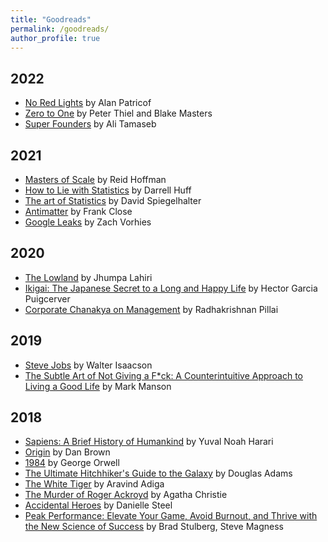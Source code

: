 ```yaml
---
title: "Goodreads"
permalink: /goodreads/
author_profile: true
---
```



2022
----
* [No Red Lights](https://www.goodreads.com/book/show/59365385-no-red-lights) by Alan Patricof
* [Zero to One](https://www.goodreads.com/book/show/18050143-zero-to-one) by  Peter Thiel and Blake Masters
* [Super Founders](https://www.goodreads.com/en/book/show/55277918) by Ali Tamaseb


2021
----
* [Masters of Scale](https://www.goodreads.com/book/show/57005189-masters-of-scale?from_search=true&from_srp=true&qid=a2qeKS2wLi&rank=1) by Reid Hoffman
* [How to Lie with Statistics](https://www.goodreads.com/book/show/51291.How_to_Lie_with_Statistics?from_search=true&from_srp=true&qid=imOgdZbb3d&rank=1) by  Darrell Huff
* [The art of Statistics](https://www.goodreads.com/book/show/43722897-the-art-of-statistics?from_search=true&from_srp=true&qid=uExfto1Asf&rank=2) by David Spiegelhalter
* [Antimatter](https://www.goodreads.com/book/show/6279924-antimatter?from_search=true&from_srp=true&qid=pJj8KTxq0R&rank=3) by Frank Close
* [Google Leaks](https://www.goodreads.com/book/show/57478538-google-leaks?from_search=true&from_srp=true&qid=7v2jFJPVId&rank=1) by Zach Vorhies


2020
----
* [The Lowland](https://www.goodreads.com/en/book/show/17262100-the-lowland) by Jhumpa Lahiri
* [Ikigai: The Japanese Secret to a Long and Happy Life](https://www.goodreads.com/book/show/40534545-ikigai?from_search=true&from_srp=true&qid=VXVULA6iwJ&rank=1) by  Hector Garcia Puigcerver
* [Corporate Chanakya on Management](https://www.goodreads.com/book/show/22240467-corporate-chanakya-on-management?ac=1&from_search=true&qid=4PbpJD4pvg&rank=1) by Radhakrishnan Pillai

2019
----
* [Steve Jobs](https://www.goodreads.com/book/show/11084145-steve-jobs?ac=1&from_search=true) by Walter Isaacson
* [The Subtle Art of Not Giving a F\*ck: A Counterintuitive Approach to Living a Good Life](https://www.goodreads.com/book/show/28257707-the-subtle-art-of-not-giving-a-f-ck?ac=1&from_search=true) by Mark Manson


2018
-----
* [Sapiens: A Brief History of Humankind](https://www.goodreads.com/book/show/23692271-sapiens) by Yuval Noah Harari
* [Origin](https://www.goodreads.com/book/show/32283133-origin) by Dan Brown
* [1984](https://www.goodreads.com/book/show/40961427-1984?from_search=true) by George Orwell
* [The Ultimate Hitchhiker's Guide to the Galaxy](https://www.goodreads.com/book/show/13.The_Ultimate_Hitchhiker_s_Guide_to_the_Galaxy?from_search=true) by Douglas Adams
* [The White Tiger](https://www.goodreads.com/book/show/1768603.The_White_Tiger?from_search=true) by Aravind Adiga
* [The Murder of Roger Ackroyd](https://www.goodreads.com/book/show/16328.The_Murder_of_Roger_Ackroyd?ac=1&from_search=true) by Agatha Christie
* [Accidental Heroes](https://www.goodreads.com/book/show/35518466-accidental-heroes?from_search=true) by Danielle Steel
* [Peak Performance: Elevate Your Game, Avoid Burnout, and Thrive with the New Science of Success](https://www.goodreads.com/book/show/31450959-peak-performance?from_search=true) by Brad Stulberg,  Steve Magness


